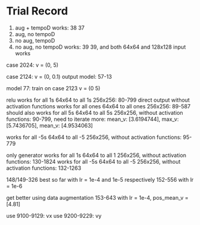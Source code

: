 # Trial Record
1. aug + tempoD                         works: 38 37
2. aug, no tempoD                       
3. no aug, tempoD
4. no aug, no tempoD                    works: 39 39, and both 64x64 and 128x128 input works

case 2024: v = (0, 5)



case 2124: v = (0, 0.1)
output model: 57-13

model 77: train on case 2123 v = (0 5)



relu works for all 1s 64x64 to all 1s 256x256: 80-799
direct output without activation functions works for all ones 64x64 to all ones 256x256: 89-587
should also works for all 5s 64x64 to all 5s 256x256, without activation functions: 90-799, need to iterate more: mean_v: [3.6194744], max_v: [5.7436705], mean_v: [4.9534063]

works for all -5s 64x64 to all -5 256x256, without activation functions: 95-779


only generator
works for all 1s 64x64 to all 1 256x256, without activation functions: 130-1824
works for all -5s 64x64 to all -5 256x256, without activation functions: 132-1263

148/149-326 best so far with lr = 1e-4 and 1e-5 respectively
152-556 with lr = 1e-6

get better using data augmentation
153-643 with lr = 1e-4, pos_mean_v = [4.81]



use 9100-9129: vx
use 9200-9229: vy
